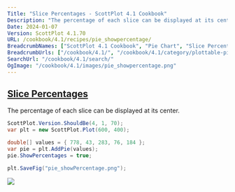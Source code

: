```yaml
---
Title: "Slice Percentages - ScottPlot 4.1 Cookbook"
Description: "The percentage of each slice can be displayed at its center."
Date: 2024-01-07
Version: ScottPlot 4.1.70
URL: /cookbook/4.1/recipes/pie_showpercentage/
BreadcrumbNames: ["ScottPlot 4.1 Cookbook", "Pie Chart", "Slice Percentages"]
BreadcrumbUrls: ["/cookbook/4.1/", "/cookbook/4.1/category/plottable-pie", "/cookbook/4.1/recipes/pie_showpercentage/"]
SearchUrl: "/cookbook/4.1/search/"
OgImage: "/cookbook/4.1/images/pie_showpercentage.png"
---
```


<h2><a id='slice-percentages' href='/cookbook/4.1/recipes/pie_showpercentage/'>Slice Percentages</a></h2>

The percentage of each slice can be displayed at its center.

```cs
ScottPlot.Version.ShouldBe(4, 1, 70);
var plt = new ScottPlot.Plot(600, 400);

double[] values = { 778, 43, 283, 76, 184 };
var pie = plt.AddPie(values);
pie.ShowPercentages = true;

plt.SaveFig("pie_showPercentage.png");
```

<img src='../../images/pie_showpercentage.png' class='d-block mx-auto my-5' />


